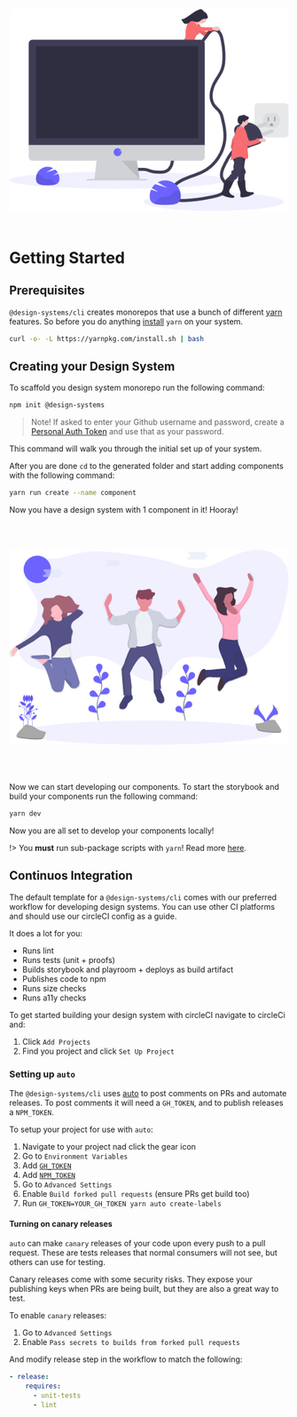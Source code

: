 <div style="margin: 4rem 0;text-align: center;">
  <img src="./start.svg" alt="Designing a system" />
</div>

# Getting Started

## Prerequisites

`@design-systems/cli` creates monorepos that use a bunch of different
[yarn](https://yarnpkg.com/en/) features. So before you do anything [install](https://yarnpkg.com/en/docs/install#mac-stable)
`yarn` on your system.

```sh
curl -o- -L https://yarnpkg.com/install.sh | bash
```

## Creating your Design System

To scaffold you design system monorepo run the following command:

```sh
npm init @design-systems
```

> Note! If asked to enter your Github username and password, create a [Personal Auth Token](https://help.github.com/en/articles/creating-a-personal-access-token-for-the-command-line) and use that as your password.

This command will walk you through the initial set up of your system.

After you are done `cd` to the generated folder and start adding components with the following command:

```sh
yarn run create --name component
```

Now you have a design system with 1 component in it! Hooray!

<div style="margin: 4rem 0;text-align: center;">
  <img src="./celebration.svg" alt="Designing a system" />
</div>

Now we can start developing our components. To start the storybook and build your components run the following command:

```sh
yarn dev
```

Now you are all set to develop your components locally!

!> You **must** run sub-package scripts with `yarn`! Read more [here](/faq?id=why-arent-my-scripts-running).

## Continuos Integration

The default template for a `@design-systems/cli` comes with our preferred workflow for developing design systems.
You can use other CI platforms and should use our circleCI config as a guide.

It does a lot for you:

- Runs lint
- Runs tests (unit + proofs)
- Builds storybook and playroom + deploys as build artifact
- Publishes code to npm
- Runs size checks
- Runs a11y checks

To get started building your design system with circleCI navigate to circleCi and:

1. Click `Add Projects`
2. Find you project and click `Set Up Project`

### Setting up `auto`

The `@design-systems/cli` uses [auto](https://github.com/intuit/auto) to post comments on PRs and automate releases.
To post comments it will need a `GH_TOKEN`, and to publish releases a `NPM_TOKEN`.

To setup your project for use with `auto`:

1. Navigate to your project nad click the gear icon
2. Go to `Environment Variables`
3. Add [`GH_TOKEN`](https://help.github.com/en/github/authenticating-to-github/creating-a-personal-access-token-for-the-command-line)
4. Add [`NPM_TOKEN`](https://docs.npmjs.com/creating-and-viewing-authentication-tokens)
5. Go to `Advanced Settings`
6. Enable `Build forked pull requests` (ensure PRs get build too)
7. Run `GH_TOKEN=YOUR_GH_TOKEN yarn auto create-labels`

#### Turning on canary releases

`auto` can make `canary` releases of your code upon every push to a pull request.
These are tests releases that normal consumers will not see, but others can use for testing.

Canary releases come with some security risks.
They expose your publishing keys when PRs are being built, but they are also a great way to test.

To enable `canary` releases:

1. Go to `Advanced Settings`
2. Enable `Pass secrets to builds from forked pull requests`

And modify release step in the workflow to match the following:

```yml
- release:
    requires:
      - unit-tests
      - lint
```
